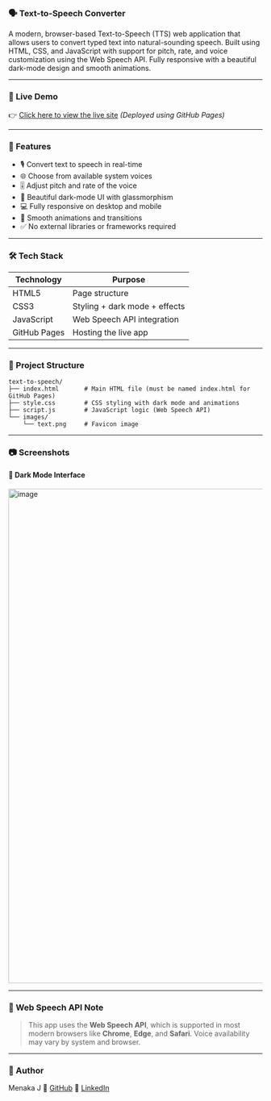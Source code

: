### 🗣️ Text-to-Speech Converter

A modern, browser-based Text-to-Speech (TTS) web application that allows users to convert typed text into natural-sounding speech. Built using HTML, CSS, and JavaScript with support for pitch, rate, and voice customization using the Web Speech API. Fully responsive with a beautiful dark-mode design and smooth animations.

---

### 🔗 Live Demo

👉 [Click here to view the live site](https://menaka-j.github.io/Text-To-Speech/)
*(Deployed using GitHub Pages)*

---

### 🚀 Features

* 🎙️ Convert text to speech in real-time
* 🌐 Choose from available system voices
* 🎚️ Adjust pitch and rate of the voice
* 🎨 Beautiful dark-mode UI with glassmorphism
* 💻 Fully responsive on desktop and mobile
* 🔁 Smooth animations and transitions
* ✅ No external libraries or frameworks required

---

### 🛠️ Tech Stack

| Technology   | Purpose                       |
| ------------ | ----------------------------- |
| HTML5        | Page structure                |
| CSS3         | Styling + dark mode + effects |
| JavaScript   | Web Speech API integration    |
| GitHub Pages | Hosting the live app          |

---

### 📁 Project Structure

```
text-to-speech/
├── index.html       # Main HTML file (must be named index.html for GitHub Pages)
├── style.css        # CSS styling with dark mode and animations
├── script.js        # JavaScript logic (Web Speech API)
└── images/
    └── text.png     # Favicon image
```

---

### 📷 Screenshots

#### 🌙 Dark Mode Interface

<img width="1919" height="981" alt="image" src="https://github.com/user-attachments/assets/f4ebae11-83f3-4791-a492-c07db2917ca3" />

---
### 📢 Web Speech API Note

> This app uses the **Web Speech API**, which is supported in most modern browsers like **Chrome**, **Edge**, and **Safari**. Voice availability may vary by system and browser.
---
 ### 🙌 Author

Menaka J
🔗 [GitHub](https://github.com/menaka-j)
💼 [LinkedIn](https://www.linkedin.com/in/menaka-raman-j/) 
